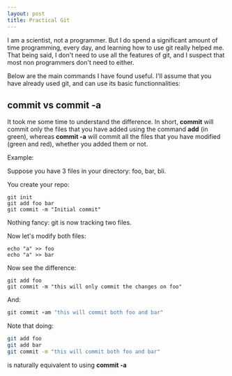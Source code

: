 ```yaml
---
layout: post
title: Practical Git
---
```


I am a scientist, not a programmer. But I do spend a significant amount of time programming, every day, and learning how to use
git really helped me. That being said, I don't need to use all the features of git, and I suspect that most non programmers don't
need to either.

Below are the main commands I have found useful. I'll assume that you have already used git, and can use its basic functionnalities:

## commit vs commit -a

It took me some time to understand the difference. In short, __commit__ will commit only the files that you have added using the command
__add__ (in green), whereas __commit -a__ will commit all the files that you have modified (green and red), whether you added them or not.

Example:

Suppose you have 3 files in your directory: foo, bar, bli. 

You create your repo:

``` console
git init
git add foo bar
git commit -m "Initial commit"
```

Nothing fancy: git is now tracking two files.

Now let's modify both files:

``` console
echo "a" >> foo
echo "a" >> bar
```

Now see the difference:

``` console
git add foo
git commit -m "this will only commit the changes on foo"
```

And:

```ruby
git commit -am "this will commit both foo and bar"
```

Note that doing:

``` bash
git add foo
git add bar
git commit -m "this will commit both foo and bar"
```

is naturally equivalent to using __commit -a__

 

